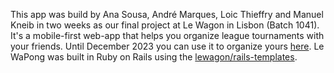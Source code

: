 This app was build by Ana Sousa, André Marques, Loic Thieffry and Manuel Kneib in two weeks as our final project at Le Wagon in Lisbon (Batch 1041). It's a mobile-first web-app that helps you organize league tournaments with your friends. Until December 2023 you can use it to organize yours [here](https://www.lewapong.fun).
Le WaPong was built in Ruby on Rails using the [lewagon/rails-templates](https://github.com/lewagon/rails-templates).

